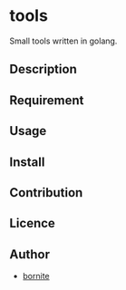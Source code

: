 tools
====

Small tools written in golang.

## Description

## Requirement

## Usage

## Install

## Contribution

## Licence

## Author

  - [bornite](https://github.com/bornite)
